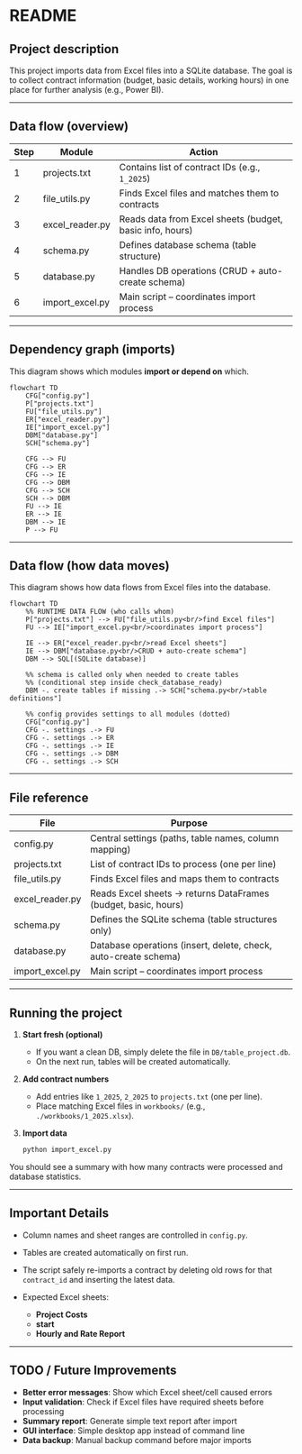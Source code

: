 # README

## Project description

This project imports data from Excel files into a SQLite database.
The goal is to collect contract information (budget, basic details, working hours) in one place for further analysis (e.g., Power BI).

---

## Data flow (overview)

| Step | Module          | Action                                                   |
| ---- | --------------- | -------------------------------------------------------- |
| 1    | projects.txt    | Contains list of contract IDs (e.g., `1_2025`)           |
| 2    | file_utils.py   | Finds Excel files and matches them to contracts          |
| 3    | excel_reader.py | Reads data from Excel sheets (budget, basic info, hours) |
| 4    | schema.py       | Defines database schema (table structure)                |
| 5    | database.py     | Handles DB operations (CRUD + auto-create schema)        |
| 6    | import_excel.py | Main script – coordinates import process                 |

---

## Dependency graph (imports)

This diagram shows which modules **import or depend on** which.

```mermaid
flowchart TD
    CFG["config.py"]
    P["projects.txt"]
    FU["file_utils.py"]
    ER["excel_reader.py"]
    IE["import_excel.py"]
    DBM["database.py"]
    SCH["schema.py"]

    CFG --> FU
    CFG --> ER
    CFG --> IE
    CFG --> DBM
    CFG --> SCH
    SCH --> DBM
    FU --> IE
    ER --> IE
    DBM --> IE
    P --> FU
```

---

## Data flow (how data moves)

This diagram shows how data flows from Excel files into the database.

```mermaid
flowchart TD
    %% RUNTIME DATA FLOW (who calls whom)
    P["projects.txt"] --> FU["file_utils.py<br/>find Excel files"]
    FU --> IE["import_excel.py<br/>coordinates import process"]

    IE --> ER["excel_reader.py<br/>read Excel sheets"]
    IE --> DBM["database.py<br/>CRUD + auto-create schema"]
    DBM --> SQL[(SQLite database)]

    %% schema is called only when needed to create tables
    %% (conditional step inside check_database_ready)
    DBM -. create tables if missing .-> SCH["schema.py<br/>table definitions"]

    %% config provides settings to all modules (dotted)
    CFG["config.py"]
    CFG -. settings .-> FU
    CFG -. settings .-> ER
    CFG -. settings .-> IE
    CFG -. settings .-> DBM
    CFG -. settings .-> SCH
```

---

## File reference

| File            | Purpose                                                         |
| --------------- | --------------------------------------------------------------- |
| config.py       | Central settings (paths, table names, column mapping)           |
| projects.txt    | List of contract IDs to process (one per line)                  |
| file_utils.py   | Finds Excel files and maps them to contracts                    |
| excel_reader.py | Reads Excel sheets → returns DataFrames (budget, basic, hours)  |
| schema.py       | Defines the SQLite schema (table structures only)               |
| database.py     | Database operations (insert, delete, check, auto-create schema) |
| import_excel.py | Main script – coordinates import process                        |

---

## Running the project

1. **Start fresh (optional)**

   - If you want a clean DB, simply delete the file in `DB/table_project.db`.
   - On the next run, tables will be created automatically.

2. **Add contract numbers**

   - Add entries like `1_2025`, `2_2025` to `projects.txt` (one per line).
   - Place matching Excel files in `workbooks/` (e.g., `./workbooks/1_2025.xlsx`).

3. **Import data**

   ```bash
   python import_excel.py
   ```

You should see a summary with how many contracts were processed and database statistics.

---

## Important Details

- Column names and sheet ranges are controlled in `config.py`.
- Tables are created automatically on first run.
- The script safely re-imports a contract by deleting old rows for that `contract_id` and inserting the latest data.
- Expected Excel sheets:

  - **Project Costs**
  - **start**
  - **Hourly and Rate Report**

---

## TODO / Future Improvements

- **Better error messages**: Show which Excel sheet/cell caused errors
- **Input validation**: Check if Excel files have required sheets before processing
- **Summary report**: Generate simple text report after import
- **GUI interface**: Simple desktop app instead of command line
- **Data backup**: Manual backup command before major imports
